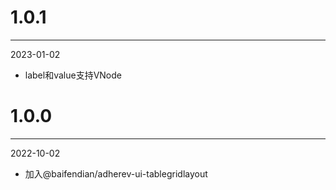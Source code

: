# 1.0.1

***

2023-01-02

* label和value支持VNode

# 1.0.0

***

2022-10-02

* 加入@baifendian/adherev-ui-tablegridlayout
